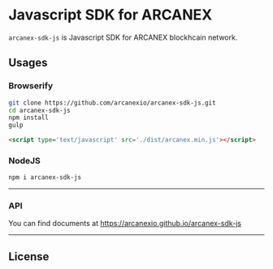 # Javascript SDK for ARCANEX

`arcanex-sdk-js` is Javascript SDK for ARCANEX blockhcain network.

## Usages
### Browserify

```bash
git clone https://github.com/arcanexio/arcanex-sdk-js.git
cd arcanex-sdk-js
npm install
gulp
```

```html
<script type='text/javascript' src='./dist/arcanex.min.js'></script>
```

### NodeJS

```bash
npm i arcanex-sdk-js
```

---

### API

You can find documents at https://arcanexio.github.io/arcanex-sdk-js

---

## License